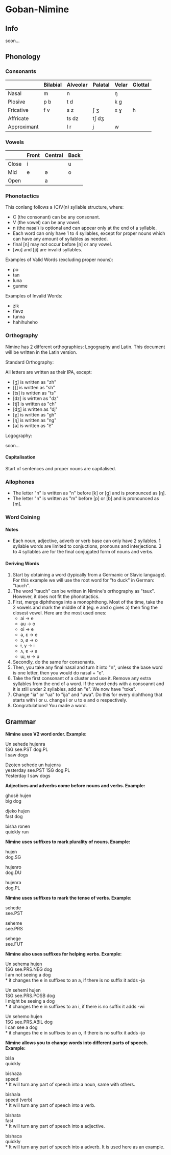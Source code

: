 # Goban-Nimine

## Info

soon...
 
## Phonology

### Consonants

|             | Bilabial | Alveolar | Palatal | Velar | Glottal |
|-------------|----------|----------|---------|-------|---------|
| Nasal       | m        | n        |         | ŋ     |         |
| Plosive     | p b      | t d      |         | k g   |         |
| Fricative   | f v      | s z      | ʃ ʒ     | x ɣ   | h       |
| Affricate   |          | ts dz    | tʃ dʒ   |       |         |
| Approximant |          | l r      | j       | w     |         |

### Vowels

|           | Front | Central | Back |
|-----------|-------|---------|------|
| Close     | i     |         | u    |
| Mid       | e     | ə       | o    |
| Open      |       | a       |      |

### Phonotactics

This conlang follows a (C)V(n) syllable structure, where:

* C (the consonant) can be any consonant.
* V (the vowel) can be any vowel.
* n (the nasal) is optional and can appear only at the end of a syllable.
* Each word can only have 1 to 4 syllables, except for proper nouns which can have any amount of syllables as needed.
* final [n] may not occur before [n] or any vowel.
* [wu] and [ji] are invalid syllables.

Examples of Valid Words (excluding proper nouns):

* po
* tan
* luna
* gunme

Examples of Invalid Words:

* zik
* flevz
* tunna
* hahihuheho

### Orthography

Nimine has 2 different orthographies: Logography and Latin. This document will be written in the Latin version.

Standard Orthography:

All letters are written as their IPA, except:
* [ʒ] is written as "zh"
* [ʃ] is written as "sh"
* [ts] is written as "ts"
* [dz] is wirtten as "dz"
* [tʃ] is written as "ch"
* [dʒ] is written as "dj"
* [ɣ] is written as "gh"
* [ŋ] is written as "ng"
* [ə] is written as "ë"

Logography:

soon...

#### Capitalisation

Start of sentences and proper nouns are capitalised.

### Allophones

* The letter "n" is written as "n" before [k] or [g] and is pronounced as [ŋ].
* The letter "n" is written as "m" before [p] or [b] and is pronounced as [m].

### Word Coining

#### Notes

* Each noun, adjective, adverb or verb base can only have 2 syllables. 1 syllable words are limited to conjuctions, pronouns and interjections. 3 to 4 syllables are for the final conjugated form of nouns and verbs.

#### Deriving Words

1. Start by obtaining a word (typically from a Germanic or Slavic language). For this example we will use the root word for "to duck" in German: "tauch".
2. The word "tauch" can be written in Nimine's orthography as "taux". However, it does not fit the phonotactics.
3. First, merge diphthongs into a monophthong. Most of the time, take the 2 vowels and mark the middle of it (eg. e and o gives ə) then fing the closest vowel. Here are the most used ones:
   * ai -> e
   * au -> o
   * oi -> e
   * ə, ɛ -> e
   * ɔ, ø -> o
   * ɨ, y -> i
   * ʌ, ɐ -> a
   * ɯ, ʉ -> u
4. Secondly, do the same for consonants.
5. Then, you take any final nasal and turn it into "n", unless the base word is one letter, then you would do nasal + "e".
6. Take the first consonant of a cluster and use it. Remove any extra syllables from the end of a word. If the word ends with a consoannt and it is still under 2 syllables, add an "e". We now have "toke".
7. Change "ia" or "ua" to "ija" and "uwa". Do this for every diphthong that starts with i or u. change i or u to e and o respectively.
8. Congratulations! You made a word.

## Grammar

**Nimine uses V2 word order. Example:**

Un sehede hujenra  
1SG see.PST dog.PL  
I saw dogs

Dzoten sehede un hujenra  
yesterday see.PST 1SG dog.PL  
Yesterday I saw dogs

**Adjectives and adverbs come before nouns and verbs. Example:**

ghosë hujen  
big dog

djeko hujen  
fast dog

bisha ronen  
quickly run

**Nimine uses suffixes to mark plurality of nouns. Example:**

hujen   
dog.SG

hujenro  
dog.DU

hujenra  
dog.PL

**Nimine uses suffixes to mark the tense of verbs. Example:**

sehede  
see.PST

seheme  
see.PRS

sehege  
see.FUT

**Nimine also uses suffixes for helping verbs. Example:**

Un sehema hujen  
1SG see.PRS.NEG dog  
I am not seeing a dog  
\* it changes the e in suffixes to an a, if there is no suffix it adds -ja

Un sehemi hujen  
1SG see.PRS.POSB dog  
I might be seeing a dog  
\* it changes the e in suffixes to an i, if there is no suffix it adds -wi

Un sehemo hujen  
1SG see.PRS.ABIL dog  
I can see a dog  
\* it changes the e in suffixes to an o, if there is no suffix it adds -jo

**Nimine allows you to change words into different parts of speech. Example:**

biśa  
quickly

bishaza  
speed  
\* It will turn any part of speech into a noun, same with others.

bishala  
speed (verb)  
\* It will turn any part of speech into a verb.

bishata  
fast  
\* It will turn any part of speech into a adjective.

bishaca  
quickly  
\* It will turn any part of speech into a adverb. It is used here as an example.
